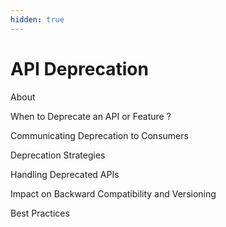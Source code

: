 ```yaml
---
hidden: true
---
```


# API Deprecation

About



When to Deprecate an API or Feature ?



Communicating Deprecation to Consumers



Deprecation Strategies



Handling Deprecated APIs



Impact on Backward Compatibility and Versioning



Best Practices




